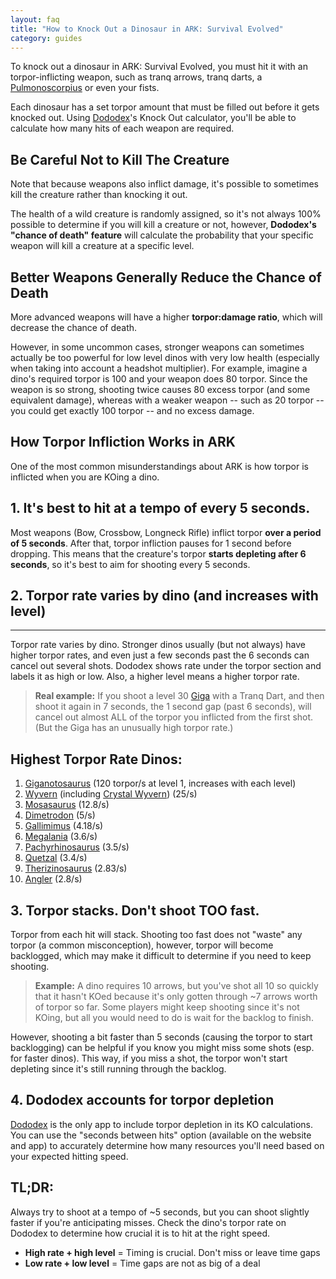 ```yaml
---
layout: faq
title: "How to Knock Out a Dinosaur in ARK: Survival Evolved"
category: guides
---
```


To knock out a dinosaur in ARK: Survival Evolved, you must hit it with an torpor-inflicting weapon, such as tranq arrows, tranq darts, a [Pulmonoscorpius](https://www.dododex.com/taming/pulmonoscorpius) or even your fists.

  

Each dinosaur has a set torpor amount that must be filled out before it gets knocked out. Using [Dododex](https://www.dododex.com)'s Knock Out calculator, you'll be able to calculate how many hits of each weapon are required.

## Be Careful Not to Kill The Creature

Note that because weapons also inflict damage, it's possible to sometimes kill the creature rather than knocking it out. 

  

The health of a wild creature is randomly assigned, so it's not always 100% possible to determine if you will kill a creature or not, however, **Dododex's "chance of death" feature** will calculate the probability that your specific weapon will kill a creature at a specific level.

## Better Weapons Generally Reduce the Chance of Death

More advanced weapons will have a higher **torpor:damage ratio**, which will decrease the chance of death.  

However, in some uncommon cases, stronger weapons can sometimes actually be too powerful for low level dinos with very low health (especially when taking into account a headshot multiplier). For example, imagine a dino's required torpor is 100 and your weapon does 80 torpor. Since the weapon is so strong, shooting twice causes 80 excess torpor (and some equivalent damage), whereas with a weaker weapon -- such as 20 torpor -- you could get exactly 100 torpor -- and no excess damage. 

## How Torpor Infliction Works in ARK

One of the most common misunderstandings about ARK is how torpor is inflicted when you are KOing a dino.

## 1\. It's best to hit at a tempo of every 5 seconds.

Most weapons (Bow, Crossbow, Longneck Rifle) inflict torpor **over a period of 5 seconds**. After that, torpor infliction pauses for 1 second before dropping. This means that the creature's torpor **starts depleting after 6 seconds**, so it's best to aim for shooting every 5 seconds.

## 2\. Torpor rate varies by dino (and increases with level)
---------------------------------------------------------

Torpor rate varies by dino. Stronger dinos usually (but not always) have higher torpor rates, and even just a few seconds past the 6 seconds can cancel out several shots. Dododex shows rate under the torpor section and labels it as high or low. Also, a higher level means a higher torpor rate.

> **Real example:** If you shoot a level 30 [Giga](https://www.dododex.com/taming/giganotosaurus) with a Tranq Dart, and then shoot it again in 7 seconds, the 1 second gap (past 6 seconds), will cancel out almost ALL of the torpor you inflicted from the first shot.(But the Giga has an unusually high torpor rate.)

Highest Torpor Rate Dinos:
--------------------------

1.  [Giganotosaurus](https://www.dododex.com/taming/giganotosaurus) (120 torpor/s at level 1, increases with each level)
2.  [Wyvern](https://www.dododex.com/taming/wyvern) (including [Crystal Wyvern](https://www.dododex.com/taming/crystalwyvern)) (25/s)
3.  [Mosasaurus](https://www.dododex.com/taming/mosasaurus) (12.8/s)
4.  [Dimetrodon](https://www.dododex.com/taming/dimetrodon) (5/s)
5.  [Gallimimus](https://www.dododex.com/taming/gallimimus) (4.18/s)
6.  [Megalania](https://www.dododex.com/taming/megalania) (3.6/s)
7.  [Pachyrhinosaurus](https://www.dododex.com/taming/pachyrhinosaurus) (3.5/s)
8.  [Quetzal](https://www.dododex.com/taming/quetzal) (3.4/s)
9.  [Therizinosaurus](https://www.dododex.com/taming/therizinosaurus) (2.83/s)
10. [Angler](https://www.dododex.com/taming/angler) (2.8/s)

3\. Torpor stacks. Don't shoot TOO fast.
----------------------------------------

Torpor from each hit will stack. Shooting too fast does not "waste" any torpor (a common misconception), however, torpor will become backlogged, which may make it difficult to determine if you need to keep shooting.

> **Example:** A dino requires 10 arrows, but you've shot all 10 so quickly that it hasn't KOed because it's only gotten through ~7 arrows worth of torpor so far. Some players might keep shooting since it's not KOing, but all you would need to do is wait for the backlog to finish.

However, shooting a bit faster than 5 seconds (causing the torpor to start backlogging) can be helpful if you know you might miss some shots (esp. for faster dinos). This way, if you miss a shot, the torpor won't start depleting since it's still running through the backlog.

4\. Dododex accounts for torpor depletion
-----------------------------------------

[Dododex](https://www.dododex.com/) is the only app to include torpor depletion in its KO calculations. You can use the "seconds between hits" option (available on the website and app) to accurately determine how many resources you'll need based on your expected hitting speed.


## TL;DR: 

Always try to shoot at a tempo of ~5 seconds, but you can shoot slightly faster if you're anticipating misses. Check the dino's torpor rate on Dododex to determine how crucial it is to hit at the right speed.

* **High rate + high level** = Timing is crucial. Don't miss or leave time gaps
* **Low rate + low level** = Time gaps are not as big of a deal